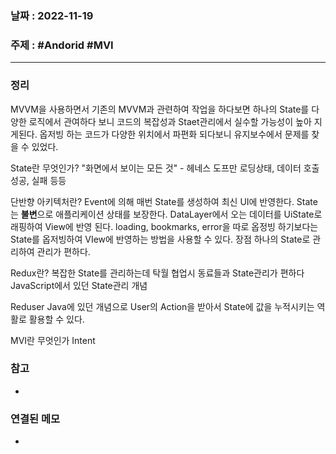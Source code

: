 ### 날짜 : 2022-11-19
### 주제 : #Andorid #MVI
----
### 정리
MVVM을 사용하면서
	기존의 MVVM과 관련하여 작업을 하다보면 하나의 State를 다양한 로직에서 관여하다 보니 코드의 복잡성과 Staet관리에서 실수할 가능성이 높아 지게된다. 옵저빙 하는 코드가 다양한 위치에서 파편화 되다보니 유지보수에서 문제를 찾을 수 있었다.

State란 무엇인가?
	"화면에서 보이는 모든 것" - 헤네스 도프만
	로딩상태, 데이터 호출성공, 실패 등등

단반향 아키텍처란?
	Event에 의해 매번 State를 생성하여 최신 UI에 반영한다.
	State는 **불변**으로 애플리케이션 상태를 보장한다.
	DataLayer에서 오는 데이터를 UiState로 래핑하여 View에 반영 된다.
	loading, bookmarks, error을 따로 옵정빙 하기보다는 State를 옵저빙하여 VIew에 반영하는 방법을 사용할 수 있다.
	장점
		하나의 State로 관리하여 관리가 편하다.

Redux란?
	복잡한 State를 관리하는데 탁월
	협업시 동료들과 State관리가 편하다
	JavaScript에서 있던 State관리 개념

Reduser
	Java에 있던 개념으로 
	User의 Action을 받아서 State에 값을 누적시키는 역활로 활용할 수 있다.

MVI란 무엇인가
Intent
	

### 참고
- 

### 연결된 메모
- 